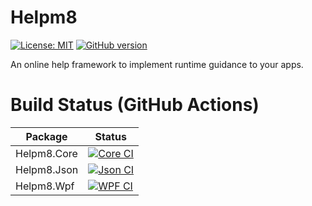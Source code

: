 # Helpm8
[![License: MIT](https://img.shields.io/badge/License-MIT-yellow.svg)](https://opensource.org/licenses/MIT)
[![GitHub version](https://badge.fury.io/gh/wiesenwischer%2Fhelpm8.svg)](https://badge.fury.io/gh/wiesenwischer%2Fhelpm8)

An online help framework to implement runtime guidance to your apps.

# Build Status (GitHub Actions)
|Package|Status|
|-------|------|
|Helpm8.Core|[![Core CI](https://github.com/Wiesenwischer/Helpm8/actions/workflows/core-ci.yml/badge.svg)](https://github.com/Wiesenwischer/Helpm8/actions/workflows/core-ci.yml)|
|Helpm8.Json|[![Json CI](https://github.com/Wiesenwischer/Helpm8/actions/workflows/json-ci.yml/badge.svg)](https://github.com/Wiesenwischer/Helpm8/actions/workflows/json-ci.yml)|
|Helpm8.Wpf|[![WPF CI](https://github.com/Wiesenwischer/Helpm8/actions/workflows/wpf-ci.yml/badge.svg)](https://github.com/Wiesenwischer/Helpm8/actions/workflows/wpf-ci.yml)|
